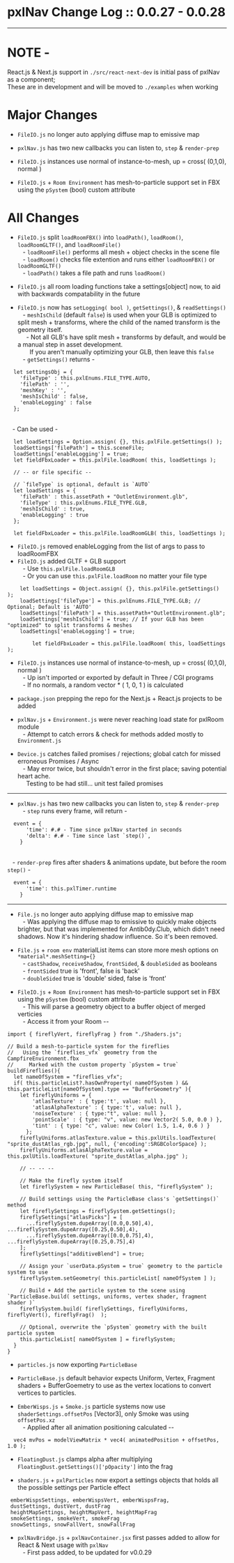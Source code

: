 # pxlNav Change Log :: 0.0.27 - 0.0.28
---------------------

# NOTE -
  React.js & Next.js support in `./src/react-next-dev` is initial pass of pxlNav as a component;
<br/>  These are in development and will be moved to `./examples` when working

# Major Changes
 - `FileIO.js` no longer auto applying diffuse map to emissive map
 - `pxlNav.js` has two new callbacks you can listen to, `step` & `render-prep`
 - `FileIO.js` instances use normal of instance-to-mesh, up = cross( (0,1,0), normal )

 - `FileIO.js` + `Room Environment` has mesh-to-particle support set in FBX using the `pSystem` (bool) custom attribute

# All Changes

  - `FileIO.js` split `loadRoomFBX()` into `loadPath()`, `loadRoom()`, `loadRoomGLTF()`, and `loadRoomFile()`
<br/>&nbsp;&nbsp; - `loadRoomFile()` performs all mesh + object checks in the scene file
<br/>&nbsp;&nbsp; - `loadRoom()` checks file extention and runs either `loadRoomFBX()` or `loadRoomGLTF()`
<br/>&nbsp;&nbsp; - `loadPath()` takes a file path and runs `loadRoom()`

  - `FileIO.js` all room loading functions take a settings[object] now, to aid with backwards compatability in the future
  - `FileIO.js` now has `setLogging( bool )`, `getSettings()`, & `readSettings()`
<br/>&nbsp;&nbsp; - `meshIsChild` (default `false`) is used when your GLB is optimized to split mesh + transforms, where the child of the named transform is the geometry itself.
<br/>&nbsp;&nbsp;&nbsp;&nbsp; - Not all GLB's have split mesh + transforms by default, and would be a manual step in asset development.
<br/>&nbsp;&nbsp;&nbsp;&nbsp;&nbsp;&nbsp; If you aren't manually optimizing your GLB, then leave this `false` 
<br/>&nbsp;&nbsp; - `getSettings()` returns -

```
  let settingsObj = {
    'fileType' : this.pxlEnums.FILE_TYPE.AUTO,
    'filePath' : '',
    'meshKey' : '',
    'meshIsChild' : false, 
    'enableLogging' : false
  };
```

<br/>&nbsp;&nbsp; - Can be used -

```
  let loadSettings = Option.assign( {}, this.pxlFile.getSettings() );
  loadSettings['filePath'] = this.sceneFile;
  loadSettings['enableLogging'] = true;
  let fieldFbxLoader = this.pxlFile.loadRoom( this, loadSettings );

  // -- or file specific --

  // `fileType` is optional, default is `AUTO` 
  let loadSettings = {
    'filePath' : this.assetPath + "OutletEnvironment.glb",
    'fileType' : this.pxlEnums.FILE_TYPE.GLB,
    'meshIsChild' : true, 
    'enableLogging' : true
  };

  let fieldFbxLoader = this.pxlFile.loadRoomGLB( this, loadSettings );
```

  - `FileIO.js` removed enableLogging from the list of args to pass to loadRoomFBX
  - `FileIO.js` added GLTF + GLB support
<br/>&nbsp;&nbsp; - Use `this.pxlFile.loadRoomGLB`
<br/>&nbsp;&nbsp; - Or you can use `this.pxlFile.loadRoom` no matter your file type

```
    let loadSettings = Object.assign( {}, this.pxlFile.getSettings() );
    loadSettings['fileType'] = this.pxlEnums.FILE_TYPE.GLB; // Optional; Default is 'AUTO'
    loadSettings['filePath'] = this.assetPath+"OutletEnvironment.glb";
    loadSettings['meshIsChild'] = true; // If your GLB has been "optimized" to split transforms & meshes
    loadSettings['enableLogging'] = true;

		let fieldFbxLoader = this.pxlFile.loadRoom( this, loadSettings );
```


 - `FileIO.js` instances use normal of instance-to-mesh, up = cross( (0,1,0), normal )
 <br/>&nbsp;&nbsp; - Up isn't imported or exported by default in Three / CGI programs
 <br/>&nbsp;&nbsp; - If no normals, a random vector * ( 1, 0, 1 ) is calculated

  - `package.json` prepping the repo for the Next.js + React.js projects to be added

  - `pxlNav.js` + `Environment.js` were never reaching load state for pxlRoom module
<br/>&nbsp;&nbsp; - Attempt to catch errors & check for methods added mostly to `Environment.js`

  - `Device.js` catches failed promises / rejections; global catch for missed erroneous Promises / Async 
<br/>&nbsp;&nbsp; - May error twice, but shouldn't error in the first place; saving potential heart ache.
<br/>&nbsp;&nbsp;&nbsp;&nbsp; Testing to be had still... unit test failed promises

---

  - `pxlNav.js` has two new callbacks you can listen to, `step` & `render-prep`
<br/>&nbsp;&nbsp; - `step` runs every frame, will return -
```
  event = {
      'time': #.# - Time since pxlNav started in seconds
      'delta': #.# - Time since last `step()`,
    }
```

<br/>&nbsp;&nbsp; - `render-prep` fires after shaders & animations update, but before the room `step()` -
```
  event = {
      'time': this.pxlTimer.runtime
    }
```

---


 - `File.js` no longer auto applying diffuse map to emissive map
<br/>&nbsp;&nbsp; - Was applying the diffuse map to emissive to quickly make objects brighter, but that was implemented for Antib0dy.Club, which didn't need shadows. Now it's hindering shadow influence. So it's been removed.

 - `File.js` + `room env` materialList items can store more mesh options on `*material*.meshSetting={}`
<br/>&nbsp;&nbsp; - `castShadow`, `receiveShadow`, `frontSided`, & `doubleSided` as booleans
<br/>&nbsp;&nbsp; - `frontSided` true is 'front', false is 'back'
<br/>&nbsp;&nbsp; - `doubleSided` true is 'double' sided, false is 'front'



 - `FileIO.js` + `Room Environment` has mesh-to-particle support set in FBX using the `pSystem` (bool) custom attribute
<br/>&nbsp;&nbsp; - This will parse a geometry object to a buffer object of merged verticies
<br/>&nbsp;&nbsp; - Access it from your Room --

```
import { fireflyVert, fireflyFrag } from "./Shaders.js";

// Build a mesh-to-particle system for the fireflies
//   Using the `fireflies_vfx` geometry from the CampfireEnvironment.fbx
//     Marked with the custom property `pSystem = true`
buildFireflies(){
  let nameOfSystem = "fireflies_vfx";
  if( this.particleList?.hasOwnProperty( nameOfSystem ) && this.particleList[nameOfSystem].type == "BufferGeometry" ){
    let fireflyUniforms = {
        'atlasTexture' : { type:'t', value: null },
        'atlasAlphaTexture' : { type:'t', value: null },
        'noiseTexture' : { type:"t", value: null },
        'pointScale' : { type: "v", value: new Vector2( 5.0, 0.0 ) },
        'tint' : { type: "c", value: new Color( 1.5, 1.4, 0.6 ) }
      };
    fireflyUniforms.atlasTexture.value = this.pxlUtils.loadTexture( "sprite_dustAtlas_rgb.jpg", null, {'encoding':SRGBColorSpace} );
    fireflyUniforms.atlasAlphaTexture.value = this.pxlUtils.loadTexture( "sprite_dustAtlas_alpha.jpg" );

    // -- -- --

    // Make the firefly system itself
    let fireflySystem = new ParticleBase( this, "fireflySystem" );

    // Build settings using the ParticleBase class's `getSettings()` method
    let fireflySettings = fireflySystem.getSettings();
    fireflySettings["atlasPicks"] = [
      ...fireflySystem.dupeArray([0.0,0.50],4), ...fireflySystem.dupeArray([0.25,0.50],4),
      ...fireflySystem.dupeArray([0.0,0.75],4), ...fireflySystem.dupeArray([0.25,0.75],4)
    ];
    fireflySettings["additiveBlend"] = true;

    // Assign your `userData.pSystem = true` geometry to the particle system to use
    fireflySystem.setGeometry( this.particleList[ nameOfSystem ] );

    // Build + Add the particle system to the scene using `ParticleBase.build( settings, uniforms, vertex shader, fragment shader )`
    fireflySystem.build( fireflySettings, fireflyUniforms, fireflyVert(), fireflyFrag()  );

    // Optional, overwrite the `pSystem` geometry with the built particle system
    this.particleList[ nameOfSystem ] = fireflySystem;
  }
}
```

 - `particles.js` now exporting `ParticleBase`
 - `ParticleBase.js` default behavior expects Uniform, Vertex, Fragment shaders + BufferGoemetry to use as the vertex locations to convert vertices to particles.

 - `EmberWisps.js` + `Smoke.js` particle systems now use `shaderSettings.offsetPos` [Vector3], only Smoke was using `offsetPos.xz`
 <br/>&nbsp;&nbsp; - Applied after all animation positioning calculated --
```
  vec4 mvPos = modelViewMatrix * vec4( animatedPosition + offsetPos, 1.0 );
```

 - `FloatingDust.js` clamps alpha after multiplying `FloatingDust.getSettings()['pOpacity']` into the frag

 - `shaders.js` + `pxlParticles` now export a settings objects that holds all the possible settings per Particle effect

 ```
  emberWispsSettings, emberWispsVert, emberWispsFrag,
  dustSettings, dustVert, dustFrag
  heightMapSettings, heightMapVert, heightMapFrag
  smokeSettings, smokeVert, smokeFrag
  snowSettings, snowFallVert, snowFallFrag
 ```

  - `pxlNavBridge.js` + `pxlNavContainer.jsx` first passes added to allow for React & Next usage with `pxlNav`
 <br/>&nbsp;&nbsp; - First pass added, to be updated for v0.0.29
